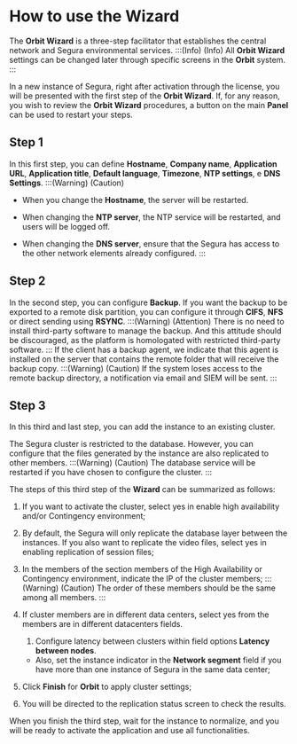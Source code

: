 # How to use the Wizard

The **Orbit Wizard** is a three-step facilitator that establishes the central network and Segura environmental services.
:::(Info) (Info)
All **Orbit Wizard** settings can be changed later through specific screens in the **Orbit** system.
:::

In a new instance of Segura, right after activation through the license, you will be presented with the first step of the **Orbit Wizard**. If, for any reason, you wish to review the **Orbit Wizard** procedures, a button on the main **Panel** can be used to restart your steps.

## Step 1
In this first step, you can define **Hostname**, **Company name**, **Application URL**, **Application title**, **Default language**, **Timezone**, **NTP settings**, e **DNS Settings**.
:::(Warning) (Caution)

* When you change the **Hostname**, the server will be restarted.

* When changing the **NTP server**, the NTP service will be restarted, and users will be logged off.

* When changing the **DNS server**, ensure that the Segura has access to the other network elements already configured.
:::

## Step 2
In the second step, you can configure **Backup**. If you want the backup to be exported to a remote disk partition, you can configure it through **CIFS**, **NFS** or direct sending using **RSYNC**. 
:::(Warning) (Attention)
There is no need to install third-party software to manage the backup. And this attitude should be discouraged, as the platform is homologated with restricted third-party software.
:::
If the client has a backup agent, we indicate that this agent is installed on the server that contains the remote folder that will receive the backup copy.
:::(Warning) (Caution)
If the system loses access to the remote backup directory, a notification via email and SIEM will be sent.
:::

## Step 3
In this third and last step, you can add the instance to an existing cluster.

The Segura cluster is restricted to the database. However, you can configure that the files generated by the instance are also replicated to other members.
:::(Warning) (Caution)
The database service will be restarted if you have chosen to configure the cluster.
:::

The steps of this third step of the **Wizard** can be summarized as follows:

1. If you want to activate the cluster, select yes in enable high availability and/or Contingency environment;

1. By default, the Segura will only replicate the database layer between the instances. If you also want to replicate the video files, select yes in enabling replication of session files;

1. In the members of the section members of the High Availability or Contingency environment, indicate the IP of the cluster members;
:::(Warning) (Caution)
The order of these members should be the same among all members.
:::

4. If cluster members are in different data centers, select yes from the members are in different datacenters fields.
    1. Configure latency between clusters within field options **Latency between nodes**.
    * Also, set the instance indicator in the **Network segment** field if you have more than one instance of Segura in the same data center;

1. Click **Finish** for **Orbit** to apply cluster settings;

1. You will be directed to the replication status screen to check the results.

When you finish the third step, wait for the instance to normalize, and you will be ready to activate the application and use all functionalities.